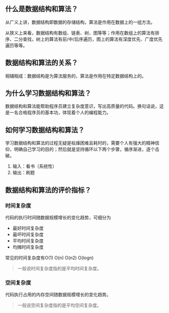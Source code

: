 ## 什么是数据结构和算法？
从广义上讲，数据结构即数据的存储结构，算法是作用在数据上的一组方法。

从狭义上来看，数据结构有数组、链表、树、图等等；作用在数组上的算法有排序、二分查找，树上的算法有前/中/后序遍历，图上的算法有深度优先、广度优先遍历等等。

## 数据结构和算法的关系？
相辅相成：数据结构是为算法服务的，算法是作用在特定数据结构上的。

## 为什么学习数据结构和算法？
数据结构和算法能帮助程序员建立复杂度意识，写出高质量的代码。换句话说，这是一名合格程序员的基本功，体现着个人的编程能力。

## 如何学习数据结构和算法？
学习数据结构和算法的过程无疑是枯燥困难且耗时的，需要个人有强大的精神信仰，明确自己学习的目的；然后就是坚持循环以下两个步骤，循序渐进，逐个击破。
1. 输入：看书（系统性）
2. 输出：刷题

## 数据结构和算法的评价指标？
### 时间复杂度
代码的执行时间随数据规模增长的变化趋势，可细分为
- 最好时间复杂度
- 最坏时间复杂度
- 平均时间复杂度
- 均摊时间复杂度

常见的时间复杂度有O(1) O(n) O(n2) O(logn)

> 一般说时间复杂度指的是平均时间复杂度。

### 空间复杂度
代码执行占用的内存空间随数据规模增长的变化趋势。

> 一般说空间复杂度指的是平均空间复杂度。
